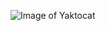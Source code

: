 ![Image of Yaktocat](https://ressources.blogdumoderateur.com/2013/01/logo-google-chrome-240x240.png)
